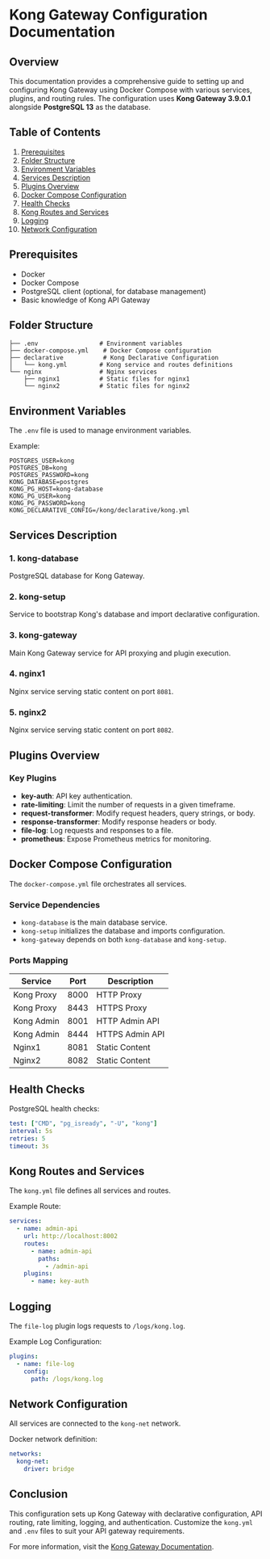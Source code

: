 # Kong Gateway Configuration Documentation

## Overview
This documentation provides a comprehensive guide to setting up and configuring Kong Gateway using Docker Compose with various services, plugins, and routing rules. The configuration uses **Kong Gateway 3.9.0.1** alongside **PostgreSQL 13** as the database.

## Table of Contents
1. [Prerequisites](#prerequisites)
2. [Folder Structure](#folder-structure)
3. [Environment Variables](#environment-variables)
4. [Services Description](#services-description)
5. [Plugins Overview](#plugins-overview)
6. [Docker Compose Configuration](#docker-compose-configuration)
7. [Health Checks](#health-checks)
8. [Kong Routes and Services](#kong-routes-and-services)
9. [Logging](#logging)
10. [Network Configuration](#network-configuration)

## Prerequisites
- Docker
- Docker Compose
- PostgreSQL client (optional, for database management)
- Basic knowledge of Kong API Gateway

## Folder Structure
```
├── .env                 # Environment variables
├── docker-compose.yml    # Docker Compose configuration
├── declarative           # Kong Declarative Configuration
│   └── kong.yml         # Kong service and routes definitions
└── nginx                # Nginx services
    ├── nginx1           # Static files for nginx1
    └── nginx2           # Static files for nginx2
```

## Environment Variables
The `.env` file is used to manage environment variables.

Example:
```
POSTGRES_USER=kong
POSTGRES_DB=kong
POSTGRES_PASSWORD=kong
KONG_DATABASE=postgres
KONG_PG_HOST=kong-database
KONG_PG_USER=kong
KONG_PG_PASSWORD=kong
KONG_DECLARATIVE_CONFIG=/kong/declarative/kong.yml
```

## Services Description
### 1. **kong-database**
PostgreSQL database for Kong Gateway.

### 2. **kong-setup**
Service to bootstrap Kong's database and import declarative configuration.

### 3. **kong-gateway**
Main Kong Gateway service for API proxying and plugin execution.

### 4. **nginx1**
Nginx service serving static content on port `8081`.

### 5. **nginx2**
Nginx service serving static content on port `8082`.

## Plugins Overview
### Key Plugins
- **key-auth**: API key authentication.
- **rate-limiting**: Limit the number of requests in a given timeframe.
- **request-transformer**: Modify request headers, query strings, or body.
- **response-transformer**: Modify response headers or body.
- **file-log**: Log requests and responses to a file.
- **prometheus**: Expose Prometheus metrics for monitoring.

## Docker Compose Configuration
The `docker-compose.yml` file orchestrates all services.

### Service Dependencies
- `kong-database` is the main database service.
- `kong-setup` initializes the database and imports configuration.
- `kong-gateway` depends on both `kong-database` and `kong-setup`.

### Ports Mapping
| Service       | Port   | Description         |
|--------------|-------|------------------|
| Kong Proxy   | 8000  | HTTP Proxy       |
| Kong Proxy   | 8443  | HTTPS Proxy      |
| Kong Admin   | 8001  | HTTP Admin API   |
| Kong Admin   | 8444  | HTTPS Admin API  |
| Nginx1       | 8081  | Static Content   |
| Nginx2       | 8082  | Static Content   |

## Health Checks
PostgreSQL health checks:
```yaml
test: ["CMD", "pg_isready", "-U", "kong"]
interval: 5s
retries: 5
timeout: 3s
```

## Kong Routes and Services
The `kong.yml` file defines all services and routes.

Example Route:
```yaml
services:
  - name: admin-api
    url: http://localhost:8002
    routes:
      - name: admin-api
        paths:
          - /admin-api
    plugins:
      - name: key-auth
```

## Logging
The `file-log` plugin logs requests to `/logs/kong.log`.

Example Log Configuration:
```yaml
plugins:
  - name: file-log
    config:
      path: /logs/kong.log
```

## Network Configuration
All services are connected to the `kong-net` network.

Docker network definition:
```yaml
networks:
  kong-net:
    driver: bridge
```

## Conclusion
This configuration sets up Kong Gateway with declarative configuration, API routing, rate limiting, logging, and authentication. Customize the `kong.yml` and `.env` files to suit your API gateway requirements.

For more information, visit the [Kong Gateway Documentation](https://docs.konghq.com/).

